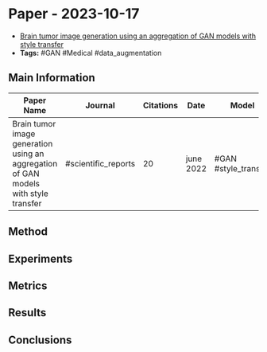 # Paper - 2023-10-17

- [Brain tumor image generation using an aggregation of GAN models with style transfer](https://www.semanticscholar.org/paper/Brain-tumor-image-generation-using-an-aggregation-Mukherkjee-Saha/ce69e6b8b33414614285875d694532d6e4e96224)
- **Tags:** #GAN #Medical #data_augmentation 

## Main Information

| Paper Name                                                                          | Journal             | Citations | Date      | Model                | Metric | Dataset | Citations |
| ----------------------------------------------------------------------------------- | ------------------- | --------- | --------- | -------------------- | ------ | ------- | --------- |
| Brain tumor image generation using an aggregation of GAN models with style transfer | #scientific_reports | 20        | june 2022 | #GAN #style_transfer |        |         |           |


## Method

## Experiments

## Metrics

## Results

## Conclusions
